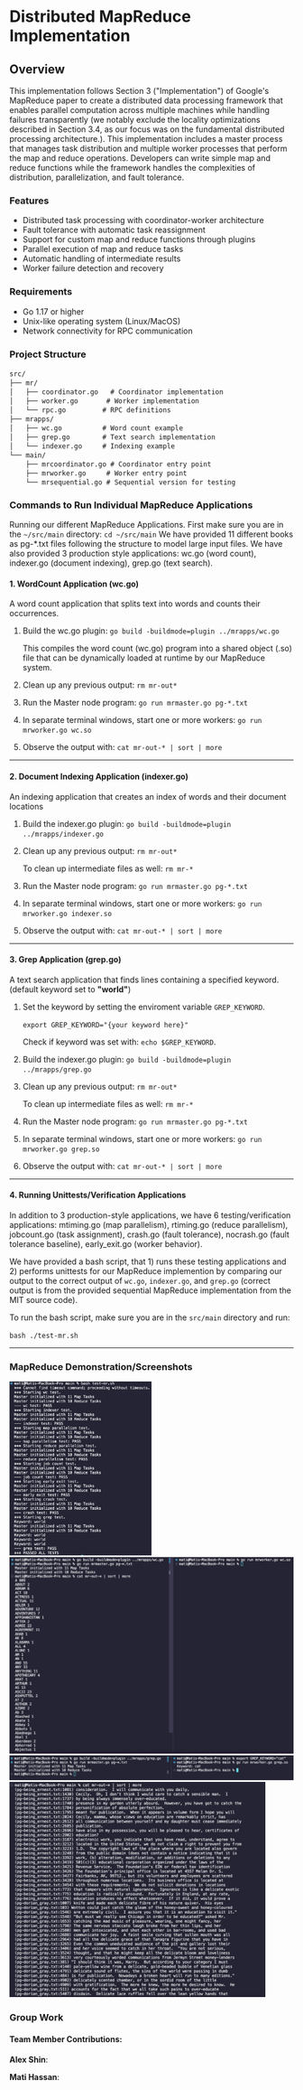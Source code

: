 # Distributed MapReduce Implementation

## Overview

This implementation follows Section 3 ("Implementation") of Google's MapReduce paper to create a distributed data processing framework that enables parallel computation across multiple machines while handling failures transparently (we notably exclude the locality optimizations described in Section 3.4, as our focus was on the fundamental distributed processing architecture.). This implementation includes a master process that manages task distribution and multiple worker processes that perform the map and reduce operations. Developers can write simple map and reduce functions while the framework handles the complexities of distribution, parallelization, and fault tolerance.

### Features

- Distributed task processing with coordinator-worker architecture
- Fault tolerance with automatic task reassignment
- Support for custom map and reduce functions through plugins
- Parallel execution of map and reduce tasks
- Automatic handling of intermediate results
- Worker failure detection and recovery

### Requirements

- Go 1.17 or higher
- Unix-like operating system (Linux/MacOS)
- Network connectivity for RPC communication

### Project Structure

```
src/
├── mr/
│   ├── coordinator.go   # Coordinator implementation
│   ├── worker.go       # Worker implementation
│   └── rpc.go         # RPC definitions
├── mrapps/
│   ├── wc.go          # Word count example
│   ├── grep.go        # Text search implementation
│   └── indexer.go     # Indexing example
└── main/
    ├── mrcoordinator.go # Coordinator entry point
    ├── mrworker.go     # Worker entry point
    └── mrsequential.go # Sequential version for testing
```

### Commands to Run Individual MapReduce Applications

Running our different MapReduce Applications. First make sure you are in the `~/src/main` directory: `cd ~/src/main`
We have provided 11 different books as pg-\*.txt files following the structure to model large input files. We have also provided 3 production style applications: wc.go (word count), indexer.go (document indexing), grep.go (text search).

#### 1. WordCount Application (wc.go)

A word count application that splits text into words and counts their occurrences.

1. Build the wc.go plugin:
   `go build -buildmode=plugin ../mrapps/wc.go`

   This compiles the word count (wc.go) program into a shared object (.so) file that can be dynamically loaded at runtime by our MapReduce system.

2. Clean up any previous output:
   `rm mr-out*`

3. Run the Master node program:
   `go run mrmaster.go pg-*.txt`

4. In separate terminal windows, start one or more workers:
   `go run mrworker.go wc.so`

5. Observe the output with:
   `cat mr-out-* | sort | more`

---

#### 2. Document Indexing Application (indexer.go) 

An indexing application that creates an index of words and their document locations

1. Build the indexer.go plugin:
   `go build -buildmode=plugin ../mrapps/indexer.go`

2. Clean up any previous output:
   `rm mr-out*`

   To clean up intermediate files as well: `rm mr-*`

3. Run the Master node program:
   `go run mrmaster.go pg-*.txt`

4. In separate terminal windows, start one or more workers:
   `go run mrworker.go indexer.so`

5. Observe the output with:
   `cat mr-out-* | sort | more`

---

#### 3. Grep Application (grep.go)

A text search application that finds lines containing a specified keyword. (default keyword set to **"world"**)

1. Set the keyword by setting the enviroment variable `GREP_KEYWORD`.

   `export GREP_KEYWORD="{your keyword here}"`

   Check if keyword was set with: `echo $GREP_KEYWORD`.

2. Build the indexer.go plugin:
   `go build -buildmode=plugin ../mrapps/grep.go`

3. Clean up any previous output:
   `rm mr-out*`

   To clean up intermediate files as well: `rm mr-*`

4. Run the Master node program:
   `go run mrmaster.go pg-*.txt`

5. In separate terminal windows, start one or more workers:
   `go run mrworker.go grep.so`

6. Observe the output with:
   `cat mr-out-* | sort | more`

---

#### 4. Running Unittests/Verification Applications

In addition to 3 production-style applications, we have 6 testing/verification applications: mtiming.go (map parallelism), rtiming.go (reduce parallelism), jobcount.go (task assignment), crash.go (fault tolerance), nocrash.go (fault tolerance baseline), early_exit.go (worker behavior).

We have provided a bash script, that 1) runs these testing applications and 2) performs unittests for our MapReduce implemention by comparing our output to the correct output of `wc.go`, `indexer.go`, and `grep.go` (correct output is from the provided sequential MapReduce implementation from the MIT source code).

To run the bash script, make sure you are in the `src/main` directory and run:

`bash ./test-mr.sh`

---

### MapReduce Demonstration/Screenshots

<img src="screenshots/test_script.png" alt="Test Script" width="50%"/>
<img src="screenshots/wordcount.png" alt="Wordcount" width="100%"/>
<img src="screenshots/grep1.png" alt="Grep Commands" width="100%"/>
<img src="screenshots/grep2.png" alt="Grep Output" width="90%"/>

### Group Work

#### Team Member Contributions:

**Alex Shin**:

**Mati Hassan**:
